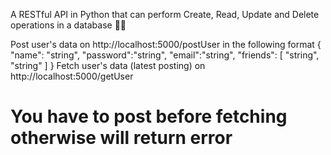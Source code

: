 A RESTful API in Python that can perform Create, Read, Update and Delete operations in a database 🚀🚀

Post user's data on http://localhost:5000/postUser in the following format
    {
    "name": "string",
    "password":"string",
    "email":"string",
    "friends": [ "string", 
               "string"
    ]
}
Fetch user's data (latest posting) on http://localhost:5000/getUser 
# You have to post before fetching otherwise will return error